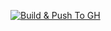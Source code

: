 [![Build & Push To GH](https://github.com/ngostal2019/push-docker-image-to-gh/actions/workflows/build_images.yaml/badge.svg)](https://github.com/ngostal2019/push-docker-image-to-gh/actions/workflows/build_images.yaml)